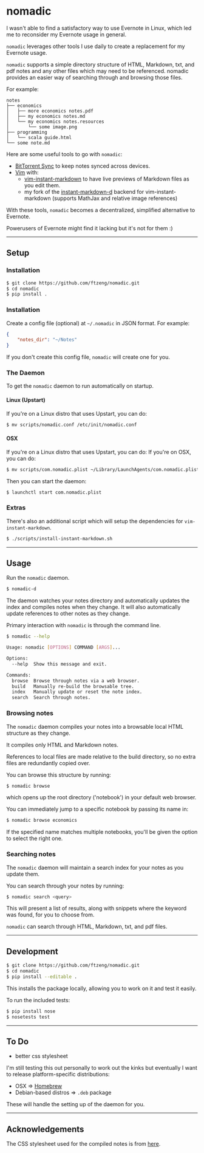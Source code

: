 # nomadic

I wasn't able to find a satisfactory way to use Evernote in Linux,
which led me to reconsider my Evernote usage in general.

`nomadic` leverages other tools I use daily to create a replacement
for my Evernote usage.

`nomadic` supports a simple directory structure of HTML, Markdown, txt, and
pdf notes and any other files which may need to be referenced. nomadic
provides an easier way of searching through and browsing those files.

For example:
```
notes
├── economics
│   ├── more economics notes.pdf
│   ├── my economics notes.md
│   └── my economics notes.resources
│       └── some image.png
├── programming
│   └── scala guide.html
└── some note.md
```

Here are some useful tools to go with `nomadic`:
* [BitTorrent Sync](www.bittorrent.com/sync) to keep notes synced across devices.
* [Vim](http://www.vim.org/) with:
    * [vim-instant-markdown](https://github.com/suan/vim-instant-markdown) to have live previews
    of Markdown files as you edit them.
    * my fork of the [instant-markdown-d](https://github.com/ftzeng/instant-markdown-d) backend for
    vim-instant-markdown (supports MathJax and relative image references)

With these tools, `nomadic` becomes a decentralized, simplified alternative to Evernote.

Powerusers of Evernote might find it lacking but it's not for them :)

---

## Setup

### Installation
```bash
$ git clone https://github.com/ftzeng/nomadic.git
$ cd nomadic
$ pip install .
```


### Installation
Create a config file (optional) at `~/.nomadic` in JSON format.
For example:
```json
{
    "notes_dir": "~/Notes"
}
```
If you don't create this config file, `nomadic` will create one for
you.


### The Daemon
To get the `nomadic` daemon to run automatically on startup.

#### Linux (Upstart)
If you're on a Linux distro that uses Upstart, you can do:
```bash
$ mv scripts/nomadic.conf /etc/init/nomadic.conf
```

#### OSX
If you're on a Linux distro that uses Upstart, you can do:
If you're on OSX, you can do:
```bash
$ mv scripts/com.nomadic.plist ~/Library/LaunchAgents/com.nomadic.plist
```
Then you can start the daemon:
```bash
$ launchctl start com.nomadic.plist
```

### Extras
There's also an additional script which will setup
the dependencies for `vim-instant-markdown`.
```bash
$ ./scripts/install-instant-markdown.sh
```

---

## Usage
Run the `nomadic` daemon.

```bash
$ nomadic-d
```

The daemon watches your notes directory and automatically updates
the index and compiles notes when they change.
It will also automatically update references to other notes as they
change.

Primary interaction with `nomadic` is through
the command line.

```bash
$ nomadic --help

Usage: nomadic [OPTIONS] COMMAND [ARGS]...

Options:
  --help  Show this message and exit.

Commands:
  browse  Browse through notes via a web browser.
  build   Manually re-build the browsable tree.
  index   Manually update or reset the note index.
  search  Search through notes.
```

### Browsing notes
The `nomadic` daemon compiles your notes into a browsable local
HTML structure as they change.

It compiles only HTML and Markdown notes.

References to local files are made relative
to the build directory, so no
extra files are redundantly copied over.

You can browse this structure by running:
```bash
$ nomadic browse
```
which opens up the root directory ('notebook') in your
default web browser.

You can immediately jump to a specific notebook by
passing its name in:
```bash
$ nomadic browse economics
```

If the specified name matches multiple notebooks,
you'll be given the option to select the right one.

### Searching notes
The `nomadic` daemon will maintain a search index
for your notes as you update them.

You can search through your notes by running:
```bash
$ nomadic search <query>
```

This will present a list of results, along with snippets where the
keyword was found, for you to choose from.

`nomadic` can search through HTML, Markdown, txt, and pdf
files.

---

## Development
```bash
$ git clone https://github.com/ftzeng/nomadic.git
$ cd nomadic
$ pip install --editable .
```

This installs the package locally, allowing you to work on it and test
it easily.

To run the included tests:
```bash
$ pip install nose
$ nosetests test
```

---

## To Do
* better css stylesheet

I'm still testing this out personally to
work out the kinks but eventually I want to
release platform-specific distributions:

* OSX => [Homebrew](https://github.com/Homebrew/homebrew/wiki/Formula-Cookbook)
* Debian-based distros => `.deb` package

These will handle the setting up of the daemon for you.

---

## Acknowledgements
The CSS stylesheet used for the compiled notes is from [here](https://gist.github.com/tuzz/3331384).